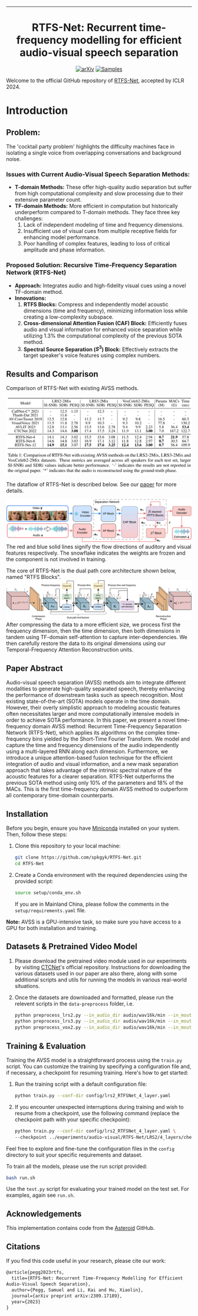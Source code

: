 ______________________________________________________________________

<div align="center">

# RTFS-Net: Recurrent time-frequency modelling for efficient audio-visual speech separation

[![arXiv](https://img.shields.io/badge/arXiv-2306.00160-brightgreen.svg)](https://arxiv.org/abs/2309.17189)
[![Samples](https://img.shields.io/badge/Website-Demo_Samples-blue.svg)](https://anonymous.4open.science/w/RTFS-Net/AV-Model-Demo.html)

</div>

Welcome to the official GitHub repository of [RTFS-Net](https://arxiv.org/abs/2309.17189), accepted by ICLR 2024.

# Introduction

## Problem:
The 'cocktail party problem' highlights the difficulty machines face in isolating a single voice from overlapping conversations and background noise. 

### Issues with Current Audio-Visual Speech Separation Methods:
- **T-domain Methods:** These offer high-quality audio separation but suffer from high computational complexity and slow processing due to their extensive parameter count.
- **TF-domain Methods:** More efficient in computation but historically underperform compared to T-domain methods. They face three key challenges:
  1. Lack of independent modeling of time and frequency dimensions.
  2. Insufficient use of visual cues from multiple receptive fields for enhancing model performance.
  3. Poor handling of complex features, leading to loss of critical amplitude and phase information.

### Proposed Solution: Recursive Time-Frequency Separation Network (RTFS-Net)
- **Approach:** Integrates audio and high-fidelity visual cues using a novel TF-domain method.
- **Innovations:**
  1. **RTFS Blocks:** Compress and independently model acoustic dimensions (time and frequency), minimizing information loss while creating a low-complexity subspace.
  2. **Cross-dimensional Attention Fusion (CAF) Block:** Efficiently fuses audio and visual information for enhanced voice separation while utilizing 1.3% the computational complexity of the previous SOTA method.
  3. **Spectral Source Separation ($S^3$) Block:** Effectively extracts the target speaker's voice features using complex numbers.
 
## Results and Comparison

Comparison of RTFS-Net with existing AVSS methods.

![main_table](docs/main_table.png)

The dataflow of RTFS-Net is described below. See our [paper](https://arxiv.org/abs/2309.17189) for more details.

![av-pipeline](docs/av-pipeline.jpg)
The red and blue solid lines signify the flow directions of auditory and visual features respectively. The snowflake indicates the weights are frozen and the component is not involved in training. 

The core of RTFS-Net is the dual path core architecture shown below, named "RTFS Blocks".
![rtfsnet](docs/rtfsnet.jpg)
After compressing the data to a more efficient size, we process first the frequency dimension, then the time dimension, then both dimensions in tandem using TF-domain self-attention to capture inter-dependencies. We then carefully restore the data to its original dimensions using our Temporal-Frequency Attention Reconstruction units.

## Paper Abstract

Audio-visual speech separation (AVSS) methods aim to integrate different modalities to generate high-quality separated speech, thereby enhancing the performance of downstream tasks such as speech recognition. Most existing state-of-the-art (SOTA) models operate in the time domain. However, their overly simplistic approach to modeling acoustic features often necessitates larger and more computationally intensive models in order to achieve SOTA performance. In this paper, we present a novel time-frequency domain AVSS method: Recurrent Time-Frequency Separation Network (RTFS-Net), which applies its algorithms on the complex time-frequency bins yielded by the Short-Time Fourier Transform. We model and capture the time and frequency dimensions of the audio independently using a multi-layered RNN along each dimension. Furthermore, we introduce a unique attention-based fusion technique for the efficient integration of audio and visual information, and a new mask separation approach that takes advantage of the intrinsic spectral nature of the acoustic features for a clearer separation. RTFS-Net outperforms the previous SOTA method using only 10\% of the parameters and 18\% of the MACs. This is the first time-frequency domain AVSS method to outperform all contemporary time-domain counterparts.

## Installation

Before you begin, ensure you have [Miniconda](https://docs.conda.io/en/latest/miniconda.html) installed on your system. Then, follow these steps:

1. Clone this repository to your local machine:
   ```bash
   git clone https://github.com/spkgyk/RTFS-Net.git
   cd RTFS-Net
   ```

2. Create a Conda environment with the required dependencies using the provided script:
   ```bash
   source setup/conda_env.sh
   ```
   If you are in Mainland China, please follow the comments in the `setup/requirements.yaml` file.

**Note:** AVSS is a GPU-intensive task, so make sure you have access to a GPU for both installation and training.

## Datasets & Pretrained Video Model

1. Please download the pretrained video module used in our experiments by visiting [CTCNet](https://github.com/JusperLee/CTCNet)'s official repository. Instructions for downloading the various datasets used in our paper are also there, along with some additional scripts and utils for running the models in various real-world situations. 

2. Once the datasets are downloaded and formatted, please run the relevent scripts in the `data-preprocess` folder, i.e.
   ```bash
   python preprocess_lrs2.py --in_audio_dir audio/wav16k/min --in_mouth_dir mouths --out_dir LRS2
   python preprocess_lrs3.py --in_audio_dir audio/wav16k/min --in_mouth_dir mouths --out_dir LRS3
   python preprocess_vox2.py --in_audio_dir audio/wav16k/min --in_mouth_dir mouths --out_dir VOX2
   ```

## Training & Evaluation

Training the AVSS model is a straightforward process using the `train.py` script. You can customize the training by specifying a configuration file and, if necessary, a checkpoint for resuming training. Here's how to get started:

1. Run the training script with a default configuration file:
   ```bash
   python train.py --conf-dir config/lrs2_RTFSNet_4_layer.yaml
   ```

2. If you encounter unexpected interruptions during training and wish to resume from a checkpoint, use the following command (replace the checkpoint path with your specific checkpoint):
   ```bash
   python train.py --conf-dir config/lrs2_RTFSNet_4_layer.yaml \
   --checkpoint ../experiments/audio-visual/RTFS-Net/LRS2/4_layers/checkpoints/epoch=150-val_loss=-13.16.ckpt
   ```

Feel free to explore and fine-tune the configuration files in the `config` directory to suit your specific requirements and dataset.

To train all the models, please use the run script provided:
```bash 
bash run.sh
```

Use the `test.py` script for evaluating your trained model on the test set. For examples, again see `run.sh`.

## Acknowledgements

This implementation contains code from the [Asteroid](https://github.com/asteroid-team/asteroid) GitHub.

## Citations

If you find this code useful in your research, please cite our work:
```
@article{pegg2023rtfs,
  title={RTFS-Net: Recurrent Time-Frequency Modelling for Efficient Audio-Visual Speech Separation},
  author={Pegg, Samuel and Li, Kai and Hu, Xiaolin},
  journal={arXiv preprint arXiv:2309.17189},
  year={2023}
}
```